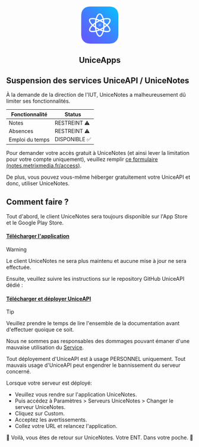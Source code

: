 <p align="center">
      <img alt="UniceNotes" height="100" src="https://raw.githubusercontent.com/UniceApps/UniceNotes/main/.docs/assets/logo.png">
  <h2 align="center">UniceApps</h2>

## Suspension des services UniceAPI / UniceNotes
À la demande de la direction de l'IUT, UniceNotes a malheureusement dû limiter ses fonctionnalités.

| Fonctionnalité | Status |
|----|----|
| Notes | RESTREINT ⚠️ |
| Absences | RESTREINT ⚠️ |
| Emploi du temps | DISPONIBLE ✅ |

Pour demander votre accès gratuit à UniceNotes (et ainsi lever la limitation pour votre compte uniquement), veuillez remplir [ce formulaire (notes.metrixmedia.fr/access)](https://notes.metrixmedia.fr/access).

De plus, vous pouvez vous-même héberger gratuitement votre UniceAPI et donc, utiliser UniceNotes.

## Comment faire ?

Tout d'abord, le client UniceNotes sera toujours disponible sur l'App Store et le Google Play Store.

#### [Télécharger l'application](https://notes.metrixmedia.fr/get)

> [!WARNING]
> Le client UniceNotes ne sera plus maintenu et aucune mise à jour ne sera effectuée.

Ensuite, veuillez suivre les instructions sur le repository GitHub UniceAPI dédié :

#### [Télécharger et déployer UniceAPI](https://github.com/UniceApps/UniceAPI#d%C3%A9ploiement)

> [!TIP]
> Veuillez prendre le temps de lire l'ensemble de la documentation avant d'effectuer quoique ce soit.
> 
> Nous ne sommes pas responsables des dommages pouvant émaner d'une mauvaise utilisation du [Service](https://notes.metrixmedia.fr/credits).
>
> Tout déployement d'UniceAPI est à usage PERSONNEL uniquement. Tout mauvais usage d'UniceAPI peut engendrer le bannissement du serveur concerné.

Lorsque votre serveur est déployé: 
- Veuillez vous rendre sur l'application UniceNotes. 
- Puis accédez à Paramètres > Serveurs UniceNotes > Changer le serveur UniceNotes.
- Cliquez sur Custom.
- Acceptez les avertissements.
- Collez votre URL et relancez l'application.

🎊 Voilà, vous êtes de retour sur UniceNotes. Votre ENT. Dans votre poche. 🎊

